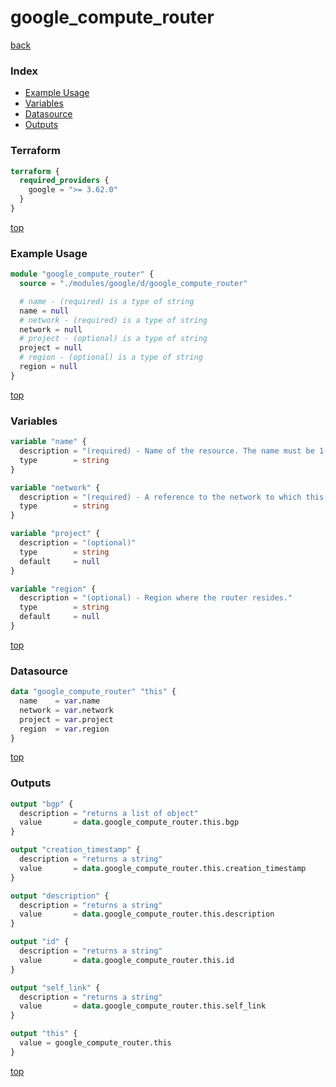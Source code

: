 # google_compute_router

[back](../google.md)

### Index

- [Example Usage](#example-usage)
- [Variables](#variables)
- [Datasource](#datasource)
- [Outputs](#outputs)

### Terraform

```terraform
terraform {
  required_providers {
    google = ">= 3.62.0"
  }
}
```

[top](#index)

### Example Usage

```terraform
module "google_compute_router" {
  source = "./modules/google/d/google_compute_router"

  # name - (required) is a type of string
  name = null
  # network - (required) is a type of string
  network = null
  # project - (optional) is a type of string
  project = null
  # region - (optional) is a type of string
  region = null
}
```

[top](#index)

### Variables

```terraform
variable "name" {
  description = "(required) - Name of the resource. The name must be 1-63 characters long, and\ncomply with RFC1035. Specifically, the name must be 1-63 characters\nlong and match the regular expression '[a-z]([-a-z0-9]*[a-z0-9])?'\nwhich means the first character must be a lowercase letter, and all\nfollowing characters must be a dash, lowercase letter, or digit,\nexcept the last character, which cannot be a dash."
  type        = string
}

variable "network" {
  description = "(required) - A reference to the network to which this router belongs."
  type        = string
}

variable "project" {
  description = "(optional)"
  type        = string
  default     = null
}

variable "region" {
  description = "(optional) - Region where the router resides."
  type        = string
  default     = null
}
```

[top](#index)

### Datasource

```terraform
data "google_compute_router" "this" {
  name    = var.name
  network = var.network
  project = var.project
  region  = var.region
}
```

[top](#index)

### Outputs

```terraform
output "bgp" {
  description = "returns a list of object"
  value       = data.google_compute_router.this.bgp
}

output "creation_timestamp" {
  description = "returns a string"
  value       = data.google_compute_router.this.creation_timestamp
}

output "description" {
  description = "returns a string"
  value       = data.google_compute_router.this.description
}

output "id" {
  description = "returns a string"
  value       = data.google_compute_router.this.id
}

output "self_link" {
  description = "returns a string"
  value       = data.google_compute_router.this.self_link
}

output "this" {
  value = google_compute_router.this
}
```

[top](#index)